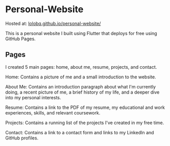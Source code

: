 # Personal-Website
Hosted at: [lolobq.github.io/personal-website/](lolobq.github.io/personal-website/)

This is a personal website I built using Flutter that deploys for free using GitHub Pages.

## Pages
I created 5 main pages: home, about me, resume, projects, and contact.

Home: Contains a picture of me and a small introduction to the website.

About Me: Contains an introduction paragraph about what I'm currently doing, a recent picture of me, a brief history of my life, and a deeper dive into my personal interests.

Resume: Contains a link to the PDF of my resume, my educational and work experiences, skills, and relevant coursework.

Projects: Contains a running list of the projects I've created in my free time.

Contact: Contains a link to a contact form and links to my LinkedIn and GitHub profiles.
